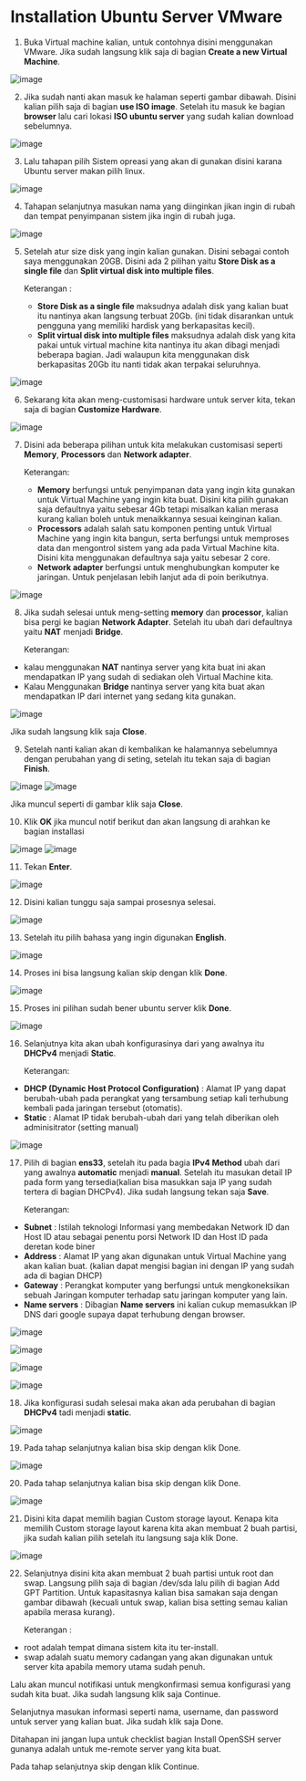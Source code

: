 # Installation Ubuntu Server VMware

1. Buka Virtual machine kalian, untuk contohnya disini menggunakan VMware. Jika sudah langsung klik saja di bagian __Create a new Virtual Machine__.


![image](https://user-images.githubusercontent.com/40049149/186162184-c62c3f40-4240-417a-aee4-fc156965df80.png)


2. Jika sudah nanti akan masuk ke halaman seperti gambar dibawah. Disini kalian pilih saja di bagian __use ISO image__. Setelah itu masuk ke bagian __browser__ lalu cari lokasi __ISO ubuntu server__ yang sudah kalian download sebelumnya.


![image](https://user-images.githubusercontent.com/40049149/186162731-225e305c-130a-4444-8ffc-fa73a0d937af.png)


3. Lalu tahapan pilih Sistem opreasi yang akan di gunakan disini karana Ubuntu server makan pilih linux.


![image](https://user-images.githubusercontent.com/40049149/186162907-6e902fbe-bf46-4fb2-a540-36f659bdaab9.png)


4. Tahapan selanjutnya masukan nama yang diinginkan jikan ingin di rubah dan tempat penyimpanan sistem jika ingin di rubah juga.


![image](https://user-images.githubusercontent.com/40049149/186166852-c9511dd3-0260-46a9-b0bb-e521a72f8d85.png)


5. Setelah atur size disk yang ingin kalian gunakan. Disini sebagai contoh saya menggunakan 20GB. Disini ada 2 pilihan yaitu __Store Disk as a single file__ dan __Split virtual disk into multiple files__.

      Keterangan :

    - __Store Disk as a single file__ maksudnya adalah disk yang kalian buat itu nantinya akan langsung terbuat 20Gb. (ini tidak disarankan untuk pengguna yang memiliki hardisk yang berkapasitas kecil).
    - __Split virtual disk into multiple files__ maksudnya adalah disk yang kita pakai untuk virtual machine kita nantinya itu akan dibagi menjadi beberapa bagian. Jadi walaupun kita menggunakan disk berkapasitas 20Gb itu nanti tidak akan terpakai seluruhnya.


![image](https://user-images.githubusercontent.com/40049149/186168558-6bbc28ad-1433-4f24-8516-f7e9ab6b62de.png)


6. Sekarang kita akan meng-customisasi hardware untuk server kita, tekan saja di bagian __Customize Hardware__.


![image](https://user-images.githubusercontent.com/40049149/186168673-2762d611-cf1e-4e3e-8944-1a46ac1f2ea7.png)


7. Disini ada beberapa pilihan untuk kita melakukan customisasi seperti __Memory__, __Processors__ dan __Network adapter__.

      Keterangan:

    - __Memory__ berfungsi untuk penyimpanan data yang ingin kita gunakan untuk Virtual Machine yang ingin kita buat. Disini kita pilih gunakan saja defaultnya yaitu sebesar 4Gb tetapi misalkan kalian merasa kurang kalian boleh untuk menaikkannya sesuai keinginan kalian.
    - __Processors__ adalah salah satu komponen penting untuk Virtual Machine yang ingin kita bangun, serta berfungsi untuk memproses data dan mengontrol sistem yang ada pada Virtual Machine kita. Disini kita menggunakan defaultnya saja yaitu sebesar 2 core.
    - __Network adapter__ berfungsi untuk menghubungkan komputer ke jaringan. Untuk penjelasan lebih lanjut ada di poin berikutnya.


![image](https://user-images.githubusercontent.com/40049149/186170432-6bdc5178-ffc8-4c5d-bcc6-0fb70054475c.png)


8. Jika sudah selesai untuk meng-setting __memory__ dan __processor__, kalian bisa pergi ke bagian __Network Adapter__. Setelah itu ubah dari defaultnya yaitu __NAT__ menjadi __Bridge__.

      Keterangan:

  - kalau menggunakan __NAT__ nantinya server yang kita buat ini akan mendapatkan IP yang sudah di sediakan oleh Virtual Machine kita.
  - Kalau Menggunakan __Bridge__ nantinya server yang kita buat akan mendapatkan IP dari internet yang sedang kita gunakan.


![image](https://user-images.githubusercontent.com/40049149/186171498-3f2b3462-7219-4e4b-994b-3a49bbed0881.png)

   Jika sudah langsung klik saja __Close__.


9. Setelah nanti kalian akan di kembalikan ke halamannya sebelumnya dengan perubahan yang di seting, setelah itu tekan saja di bagian __Finish__.


![image](https://user-images.githubusercontent.com/40049149/186171852-3694604c-b4b6-48f5-ae1e-f5081ea7486c.png)
![image](https://user-images.githubusercontent.com/40049149/186172250-2a550167-bdc8-4c7d-a6b4-5cd7b63a4f24.png)

  Jika muncul seperti di gambar klik saja __Close__.


10. Klik __OK__ jika muncul notif berikut dan akan langsung di arahkan ke bagian installasi


![image](https://user-images.githubusercontent.com/40049149/186173167-92ec9798-74fb-40eb-91e3-3fdcf883f459.png)
![image](https://user-images.githubusercontent.com/40049149/186173363-012e7046-8e9a-4d8e-be21-28b3783f8b9f.png)


11. Tekan __Enter__.


![image](https://user-images.githubusercontent.com/40049149/186186358-2bd88581-7ca7-4fe5-989b-abe8dd627eb0.png)


12. Disini kalian tunggu saja sampai prosesnya selesai.


![image](https://user-images.githubusercontent.com/40049149/186173511-389e578a-3311-443b-a49f-8b0e2edd08c3.png)


13. Setelah itu pilih bahasa yang ingin digunakan __English__.


![image](https://user-images.githubusercontent.com/40049149/186173710-b5525f78-025c-4c9c-8ab3-cdb43b8261bd.png)


14. Proses ini bisa langsung kalian skip dengan klik __Done__.


![image](https://user-images.githubusercontent.com/40049149/186174033-7652aafd-4625-496d-8e7d-4fbb31c745c0.png)


15. Proses ini pilihan sudah bener ubuntu server klik __Done__.


![image](https://user-images.githubusercontent.com/40049149/186174164-a8c31518-0d16-42de-84a0-be0ed2cc3d3e.png)


16. Selanjutnya kita akan ubah konfigurasinya dari yang awalnya itu __DHCPv4__ menjadi __Static__.

    Keterangan:

- __DHCP (Dynamic Host Protocol Configuration)__ : Alamat IP yang dapat berubah-ubah pada perangkat yang tersambung setiap kali terhubung kembali pada jaringan tersebut (otomatis).
- __Static__ : Alamat IP tidak berubah-ubah dari yang telah diberikan oleh adminisitrator (setting manual)


![image](https://user-images.githubusercontent.com/40049149/186174246-451cb83b-a9c3-4141-943f-48b4ff07cfa3.png)


17. Pilih di bagian __ens33__, setelah itu pada bagia __IPv4 Method__ ubah dari yang awalnya __automatic__ menjadi __manual__. Setelah itu masukan detail IP pada form yang tersedia(kalian bisa masukkan saja IP yang sudah tertera di bagian DHCPv4). Jika sudah langsung tekan saja __Save__.

    Keterangan:

- __Subnet__ : Istilah teknologi Informasi yang membedakan Network ID dan Host ID atau sebagai penentu porsi Network ID dan Host ID pada deretan kode biner
- __Address__ : Alamat IP yang akan digunakan untuk Virtual Machine yang akan kalian buat. (kalian dapat mengisi bagian ini dengan IP yang sudah ada di bagian DHCP)
- __Gateway__ : Perangkat komputer yang berfungsi untuk mengkoneksikan sebuah Jaringan komputer terhadap satu jaringan komputer yang lain.
- __Name servers__ : Dibagian __Name servers__ ini kalian cukup memasukkan IP DNS dari google supaya dapat terhubung dengan browser.

![image](https://user-images.githubusercontent.com/40049149/186187779-a3c73bc0-eac9-44f9-8519-2620054e13da.png)

![image](https://user-images.githubusercontent.com/40049149/186187863-abbe4a67-ea19-4e37-b859-d602584db11e.png)

![image](https://user-images.githubusercontent.com/40049149/186187898-cdf40983-19c1-4ea2-9f3e-544fa9631847.png)

![image](https://user-images.githubusercontent.com/40049149/186189397-e17b98d1-bd9b-4bec-9ea7-e747b9cd1537.png)

18. Jika konfigurasi sudah selesai maka akan ada perubahan di bagian __DHCPv4__ tadi menjadi __static__.


![image](https://user-images.githubusercontent.com/40049149/186189567-62480450-708e-4954-8d95-068ee271f734.png)


19. Pada tahap selanjutnya kalian bisa skip dengan klik Done.


![image](https://user-images.githubusercontent.com/40049149/186189870-a960b4ea-1803-435d-b73a-870846523e65.png)


20. Pada tahap selanjutnya kalian bisa skip dengan klik Done.


![image](https://user-images.githubusercontent.com/40049149/186190231-991c5a41-c09c-4d81-824f-7ba4f37493cc.png)


21. Disini kita dapat memilih bagian Custom storage layout. Kenapa kita memilih Custom storage layout karena kita akan membuat 2 buah partisi, jika sudah kalian pilih setelah itu langsung saja klik Done.


![image](https://user-images.githubusercontent.com/40049149/186191873-036b19b0-f470-4294-bc4d-2ff164900b4d.png)


22. Selanjutnya disini kita akan membuat 2 buah partisi untuk root dan swap. Langsung pilih saja di bagian /dev/sda lalu pilih di bagian Add GPT Partition. Untuk kapasitasnya kalian bisa samakan saja dengan gambar dibawah (kecuali untuk swap, kalian bisa setting semau kalian apabila merasa kurang).

    Keterangan :

- root adalah tempat dimana sistem kita itu ter-install.
- swap adalah suatu memory cadangan yang akan digunakan untuk server kita apabila memory utama sudah penuh.






















Lalu akan muncul notifikasi untuk mengkonfirmasi semua konfigurasi yang sudah kita buat. Jika sudah langsung klik saja Continue.




Selanjutnya masukan informasi seperti nama, username, dan password untuk server yang kalian buat. Jika sudah klik saja Done.



Ditahapan ini jangan lupa untuk checklist bagian Install OpenSSH server gunanya adalah untuk me-remote server yang kita buat.




Pada tahap selanjutnya skip dengan klik Continue.



